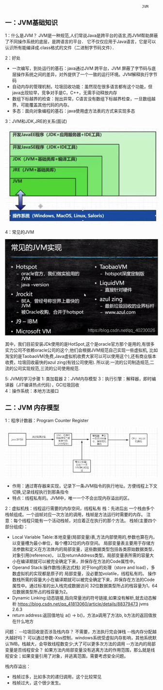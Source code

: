                                                                    JVM 


## 一：JVM基础知识

1：什么是JVM？
JVM是一种规范,人们常说Java是跨平台的语言,而JVM帮助屏蔽了不同操作系统的底层，是跨语言的平台．
它不仅仅应用于Java语言，它是可以认识所有能编译成.class格式的文件（二进制字节码文件）．

2：好处
* 一次编写，到处运行的基石：java通过JVM 跨平台，JVM 屏蔽了字节码与底层操作系统之间的差异，对外提供了一个一致的运行环境。JVM解释执行字节码
* 自动内存的管理机制，垃圾回收功能：虽然现在很多语言都有这个功能，但java出现较早，竞争对手是C，C++，无需手动释放内存
* 数组下标越界的检查：抛出异常，C语言没有数组下标越界检查，一旦数组越界，可能覆盖其他代码的内存。
* 多态：面向对象编程的基石：java使用虚方法表的方式来实现多态

3：JVM和JDK,JRE的关系(面试)

![binaryTree](tmp/jvm-image/JVM和JDK,JRE的关系.png.jpg "binaryTree")

4：常见的JVM

![binaryTree](tmp/jvm-image/常见的JVM.png "binaryTree")

其中，我们目前安装JDk使用的是HotSpot,这个是oracle官方那个是用的,有很多实力公司不依赖oracle公司的这个,他们会根据JVM规范自己实现一些虚拟机,
比如淘宝的是TaobaoVM(免费,Java虚拟机收费大家可以可以使用这个),还有商业版本收费，垃圾回收最快的azul zing(有钱公司使用).
所以说:一流的公司制造规范,二流的公司实现规范,三流的公司使用规范.

5: JVM的学习步骤
  1: 类加载器
  2：JVM内存模型
  3：执行引擎：解释器，即时编译器（JIT编译热点代码），GC垃圾回收  
  4：操作系统：本地方法接口


## 二：JVM 内存模型
 1：程序计数器：Program Counter Register

![binaryTree](tmp/jvm-image/程序计数器.png "binaryTree")
  * 作用：通过寄存器来实现，记录下一条JVM指令的执行地址。方便线程上下文切换,记录线程执行到那条指令
  * 特点：线程私有的。JVM中，唯一一个不会出现内存溢出的区。

2：虚拟机栈：线程运行需要的内存空间，线程私有
 栈：先进后出
 一个栈由多个栈帧组成。一个战帧对应一次方法的调用，栈帧是方法运行时需要的内存。
注意：每个线程只能有一个活动栈帧，对应着正在执行的那个方法。
 栈帧(主要四个部分组成)：
*  Local Variable Table:本地变量(局部变量)表,方法内部使用的,参数也算在内，以变量槽为最小单位，每个槽32位的内存空间。
   局部变量表主要用于存储方法参数和定义在方法体内的局部变量，这些数据类型包括各类原始数据类型、对象引用(reference)，
   以及returnAddress类型。局部变量表所需的容量大小在编译期就可以被完全确定下来，并保存在方法的Code属性中。
*  Operand Stack:操作数栈(表达式栈)
   对于long的处理（store and load），多数虚拟机的实现都是原子的
   局部变量，没必要加volatile，线程私有的。
   操作数栈所需的容量大小在编译期就可以被完全确定下来，并保存在方法的Code属性中。通过标准的出入栈完成数据访问
   32位数据类型所占的栈容量为1，64位数据类型所占的栈容量为2。
* Dynamic Linking:动态链接,指向常量池的符号链接,如果没有解析,就去动态解析
   https://blog.csdn.net/qq_41813060/article/details/88379473
   jvms 2.6.3
* return address:返回值地址
   a() -> b()，方法a调用了方法b, b方法的返回值放在什么地方
  
问题：
--垃圾回收是否涉及栈内存？ 不需要，方法执行完会弹栈
--栈内存分配越大越好吗？  可以通过参数-Xss控制，windows系统受虚拟内存影响，其他系统默认1MB。栈越大，会导致线程数变少;大了可以更多次方法的调用
--方法内的局部变量是否线程安全？ 如果方法内局部变量没有逃离方法的作用范围，那么就是线程安全；如果变量引用了对象，并逃离范围，需要考虑安全问题。

栈内存溢出：
 * 栈帧过多，比如多次的递归调用，这个比较常见
 * 栈帧过大，这个很少发生。

  


 


